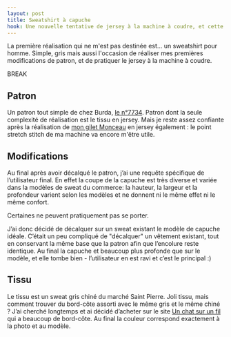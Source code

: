 ```yaml
---
layout: post
title: Sweatshirt à capuche
hook: Une nouvelle tentative de jersey à la machine à coudre, et cette fois pas pour moi. Une première réalisation de vêtement pour homme !
---
```


La première réalisation qui ne m'est pas destinée est... un sweatshirt pour homme. Simple, gris mais aussi l'occasion de réaliser mes premières modifications de patron, et de pratiquer le jersey à la machine à coudre. 

BREAK

## Patron

Un patron tout simple de chez Burda, [le n°7734][1]. Patron dont la seule complexité de réalisation est le tissu en jersey. Mais je reste assez confiante après la réalisation de [mon gilet Monceau][2] en jersey également : le point stretch stitch de ma machine va encore m'être utile.

## Modifications

Au final après avoir décalqué le patron, j’ai une requête spécifique de l’utilisateur final. En effet la coupe de la capuche est très diverse et variée dans la modèles de sweat du commerce: la hauteur, la largeur et la profondeur varient selon les modèles et ne donnent ni le même effet ni le même confort.

Certaines ne peuvent pratiquement pas se porter.

J’ai donc décidé de décalquer sur un sweat existant le modèle de capuche idéale. C’était un peu compliqué de "décalquer" un vêtement existant, tout en conservant la même base que la patron afin que l’encolure reste identique. Au final la capuche et beaucoup plus profonde que sur le modèle, et elle tombe bien - l’utilisateur en est ravi et c’est le principal :)

## Tissu

Le tissu est un sweat gris chiné du marché Saint Pierre. Joli tissu, mais comment trouver du bord-côte assorti avec le même gris et le même chiné ? J’ai cherché longtemps et ai décidé d’acheter sur le site [Un chat sur un fil][3] qui a beaucoup de bord-côte. Au final la couleur correspond exactement à la photo et au modèle.

[1]:	http://amzn.to/2xaajYm
[2]:	/gilet-monceau/
[3]:	http://www.un-chat-sur-un-fil.fr/en/
